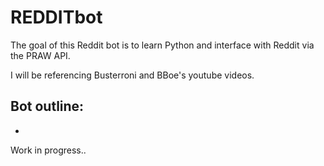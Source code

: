 # REDDITbot

The goal of this Reddit bot is to learn Python and interface with Reddit via the PRAW API.

I will be referencing Busterroni and BBoe's youtube videos.

Bot outline:
-
-

Work in progress..
